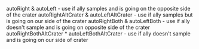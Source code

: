 autoRight & autoLeft - use if ally samples and is going on the opposite side of the crater
autoRightAltCrater & autoLeftAltCrater - use if ally samples but is going on our side of the crater
autoRightBoth & autoLeftBoth - use if ally doesn't sample and is going on opposite side of the crater
autoRightBothAltCrater * autoLeftBothAltCrater - use if ally doesn't sample and is going on our side of crater